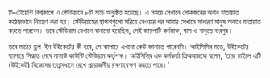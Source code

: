 টি–টোয়েন্টি বিশ্বকাপে এ স্টেডিয়ামে ৮টি ম্যাচ অনুষ্ঠিত হয়েছে। এ সময়ে সেখানে লোকজনের অবাধ যাতায়াত কঠোরভাবে নিয়ন্ত্রণ করা হয়। স্টেডিয়ামের স্থাপনাগুলো সরিয়ে নেওয়ার পর আবার সেখানে সাধারণ মানুষ অবাধে যাতায়াত করতে পারবেন। তবে স্টেডিয়াম যেখানে বানানো হয়েছিল, সেই জায়গাটি কর্দমাক্ত, ঘাস ও বালুতে ভরপুর।

তবে মাঠের ড্রপ–ইন উইকেটের কী হবে, সে ব্যাপারে এখনো কেউ জানাতে পারেননি। আইসিসির মতে, উইকেটের ব্যাপারে সিদ্ধান্ত নেবে নাসাউ কাউন্টি স্টেডিয়াম কর্তৃপক্ষ। আইসিসির এক কর্মকর্তা ক্রিকবাজকে বলেন, ‘তারা চাইলে এটি (উইকেট) নিজেদের তত্ত্বাবধানে রেখে প্রয়োজনীয় রক্ষণাবেক্ষণ করতে পারে।’
